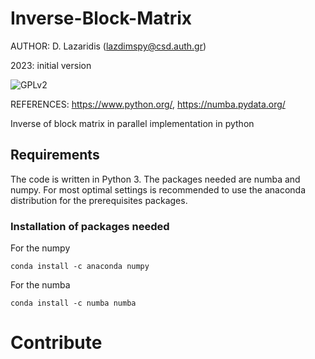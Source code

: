 # Inverse-Block-Matrix

AUTHOR: D. Lazaridis (lazdimspy@csd.auth.gr)

2023: initial version

![GPLv2][]

[GPLv2]: https://img.shields.io/badge/license-GPLv2-lightgrey.svg

REFERENCES:  https://www.python.org/, https://numba.pydata.org/

Inverse of block matrix in parallel implementation in python

## Requirements
The code is written in Python 3. The packages needed are numba and numpy.
For most optimal settings is recommended to use the anaconda distribution for the prerequisites packages.
### Installation of packages needed

For the numpy
```
conda install -c anaconda numpy
```

For the numba
```
conda install -c numba numba
```

# Contribute

